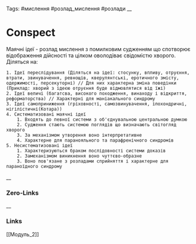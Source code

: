 Tags: #мислення  #розлад_мислення #розлади 
__
# Conspect

Маячні ідеї - розлад мислення з помилковим судженням що спотворює відображення дійсності та цілком оволодіває свідомістю хворого. Діляться на:

	1. Ідеї переслідування (Діляться на ідеї: стосунку, впливу, отруєння, втрати, звинувачення, ревнощів, кверулянтські, еротичного змісту, одержимості, персекуторні) // Для них характерна зміна поведінки (Приклад: хворий з ідеєю отруєння буде відмовлятися від їжі)
	2. Ідеї величі (багатсва, високого походження, винаходу і відкриття, реформаторства) // Характерні для маніакального синдрому
	3. Ідеї самоприниження (гріховності, самозвинувачення, іпохондричні, нігілістичні(Котара))
	4. Систематизовані маячні ідеї
		1. Входять до певної системи з об'єднувальною центральною думкою
		2. Судження стають системою поглядів що визначають світогляд хворого 
		3. За механізмом утворення воно інтерпретативне
		4. Характерне для паранояльного та парафренічного синдромів
	5. Несистематизовані ідеї 
		1. Характеризуються браком послідовності системи доказів
		2. Замеханізмом виникнення воно чуттєво-образне
		3. Воно пов'язане з розладами сприйняття і характерне для параноїдного синдрому
__

### Zero-Links

__
### Links
[[Модуль_2]]